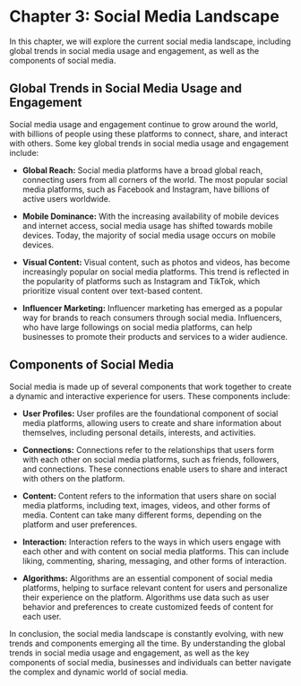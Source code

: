 Chapter 3: Social Media Landscape
=================================

In this chapter, we will explore the current social media landscape, including global trends in social media usage and engagement, as well as the components of social media.

Global Trends in Social Media Usage and Engagement
--------------------------------------------------

Social media usage and engagement continue to grow around the world, with billions of people using these platforms to connect, share, and interact with others. Some key global trends in social media usage and engagement include:

* **Global Reach:** Social media platforms have a broad global reach, connecting users from all corners of the world. The most popular social media platforms, such as Facebook and Instagram, have billions of active users worldwide.

* **Mobile Dominance:** With the increasing availability of mobile devices and internet access, social media usage has shifted towards mobile devices. Today, the majority of social media usage occurs on mobile devices.

* **Visual Content:** Visual content, such as photos and videos, has become increasingly popular on social media platforms. This trend is reflected in the popularity of platforms such as Instagram and TikTok, which prioritize visual content over text-based content.

* **Influencer Marketing:** Influencer marketing has emerged as a popular way for brands to reach consumers through social media. Influencers, who have large followings on social media platforms, can help businesses to promote their products and services to a wider audience.

Components of Social Media
--------------------------

Social media is made up of several components that work together to create a dynamic and interactive experience for users. These components include:

* **User Profiles:** User profiles are the foundational component of social media platforms, allowing users to create and share information about themselves, including personal details, interests, and activities.

* **Connections:** Connections refer to the relationships that users form with each other on social media platforms, such as friends, followers, and connections. These connections enable users to share and interact with others on the platform.

* **Content:** Content refers to the information that users share on social media platforms, including text, images, videos, and other forms of media. Content can take many different forms, depending on the platform and user preferences.

* **Interaction:** Interaction refers to the ways in which users engage with each other and with content on social media platforms. This can include liking, commenting, sharing, messaging, and other forms of interaction.

* **Algorithms:** Algorithms are an essential component of social media platforms, helping to surface relevant content for users and personalize their experience on the platform. Algorithms use data such as user behavior and preferences to create customized feeds of content for each user.

In conclusion, the social media landscape is constantly evolving, with new trends and components emerging all the time. By understanding the global trends in social media usage and engagement, as well as the key components of social media, businesses and individuals can better navigate the complex and dynamic world of social media.
